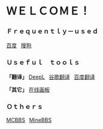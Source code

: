 # ＷＥＬＣＯＭＥ！
### Ｆｒｅｑｕｅｎｔｌｙ－ｕｓｅｄ
[百度](https://www.baidu.net/ "")&ensp;
[搜狗](https://www.sogou.com/ "")&ensp;

### Ｕｓｅｆｕｌ　ｔｏｏｌｓ
**「翻译」**
[DeepL](https://www.deepl.com/translator "")&ensp;
[谷歌翻译](https://translate.google.com/ "")&ensp;
[百度翻译](https://fanyi.baidu.com/ "")&ensp;

**「其它」**
[在线画板](https://64bfab.github.io/draw/ "")&ensp;

### Ｏｔｈｅｒｓ
[MCBBS](https://www.mcbbs.net/ "")&ensp;
[MineBBS](https://www.minebbs.com/ "")&ensp;
